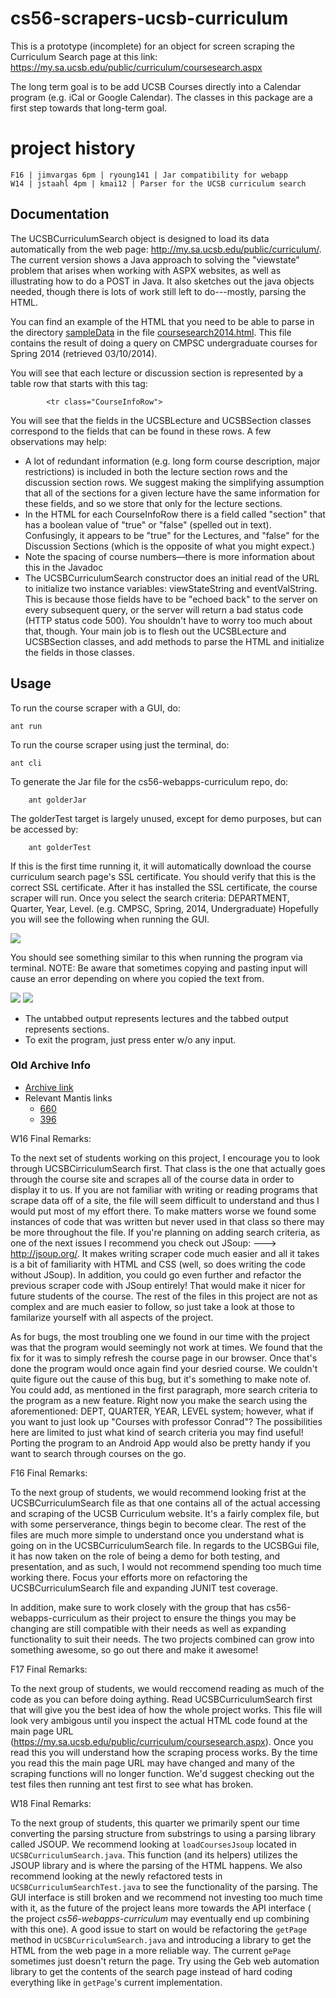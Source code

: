 # cs56-scrapers-ucsb-curriculum

This is a prototype (incomplete) for an object for screen scraping the Curriculum Search page at this link: https://my.sa.ucsb.edu/public/curriculum/coursesearch.aspx

The long term goal is to be add UCSB Courses directly into a Calendar program (e.g. iCal or Google Calendar). The classes in this package are a first step towards that long-term goal.

project history
===============
```
F16 | jimvargas 6pm | ryoung141 | Jar compatibility for webapp
W14 | jstaahl 4pm | kmai12 | Parser for the UCSB curriculum search
```

## Documentation

The UCSBCurriculumSearch object is designed to load its data automatically from the web page: http://my.sa.ucsb.edu/public/curriculum/. The current version shows a Java approach to solving the "viewstate" problem that arises when working with ASPX websites, as well as illustrating how to do a POST in Java. It also sketches out the java objects needed, though there is lots of work still left to do---mostly, parsing the HTML.

You can find an example of the HTML that you need to be able to parse in the directory [sampleData](https://github.com/UCSB-CS56-Projects/cs56-scrapers-ucsb-curriculum/tree/master/sampleData) in the file [coursesearch2014.html](https://raw.github.com/UCSB-CS56-Projects/cs56-scrapers-ucsb-curriculum/master/sampleData/coursesearch2014.html). This file contains the result of doing a query on CMPSC undergraduate courses for Spring 2014 (retrieved 03/10/2014).

You will see that each lecture or discussion section is represented by a table row that starts with this tag:

			<tr class="CourseInfoRow">
	
You will see that the fields in the UCSBLecture and UCSBSection classes correspond to the fields that can be found in these rows. A few observations may help:

* A lot of redundant information (e.g. long form course description, major restrictions) is included in both the lecture section rows and the discussion section rows. We suggest making the simplifying assumption that all of the sections for a given lecture have the same information for these fields, and so we store that only for the lecture sections.
* In the HTML for each CourseInfoRow there is a field called "section" that has a boolean value of "true" or "false" (spelled out in text). Confusingly, it appears to be "true" for the Lectures, and "false" for the Discussion Sections (which is the opposite of what you might expect.)
* Note the spacing of course numbers—there is more information about this in the Javadoc
* The UCSBCurriculumSearch constructor does an initial read of the URL to initialize two instance variables: viewStateString and eventValString. This is because those fields have to be "echoed back" to the server on every subsequent query, or the server will return a bad status code (HTTP status code 500). You shouldn't have to worry too much about that, though. Your main job is to flesh out the UCSBLecture and UCSBSection classes, and add methods to parse the HTML and initialize the fields in those classes.

## Usage
To run the course scraper with a GUI, do: 
	
	ant run

To run the course scraper using just the terminal, do:

	ant cli
	
To generate the Jar file for the cs56-webapps-curriculum repo, do:
```
	ant golderJar
```
The golderTest target is largely unused, except for demo purposes, but can be accessed by:
```
	ant golderTest
```


If this is the first time running it, it will automatically download the course curriculum search page's SSL certificate. You should verify that this is the correct SSL certificate. After it has installed the SSL certificate, the course scraper will run. Once you select the search criteria: DEPARTMENT, Quarter, Year, Level. (e.g. CMPSC, Spring, 2014, Undergraduate)
   Hopefully you will see the following when running the GUI.

![](http://i.imgur.com/GZy6QEG.png)

You should see something similar to this when running the program via terminal. 
NOTE: Be aware that sometimes copying and pasting input will cause an error depending on where you copied the text from.

![](http://imgur.com/TIAro8F.png)
![](http://imgur.com/BC4g9hy.png)

* The untabbed output represents lectures and the tabbed output represents sections.
* To exit the program, just press enter w/o any input.


### Old Archive Info
* [Archive link](https://foo.cs.ucsb.edu/cs56/issues/0000660/)
* Relevant Mantis links
	* [660](https://foo.cs.ucsb.edu/56mantis/view.php?id=660)
	* [396](https://foo.cs.ucsb.edu/56mantis/view.php?id=396)

W16 Final Remarks:

To the next set of students working on this project, I encourage you to look through UCSBCirriculumSearch first. That class is the one that actually goes through the course site and scrapes all of the course data in order to display it to us. If you are not familiar with writing or reading programs that scrape data off of a site, the file will seem difficult to understand and thus I would put most of my effort there. To make matters worse we found some instances of code that was written but never used in that class so there may be more throughout the file. If you're planning on adding search criteria, as one of the next issues I recommend you check out JSoup: ---> http://jsoup.org/. It makes writing scraper code much easier and all it takes is a bit of familiarity with HTML and CSS (well, so does writing the code without JSoup). In addition, you could go even further and refactor the previous scraper code with JSoup entirely! That would make it nicer for future students of the course. The rest of the files in this project are not as complex and are much easier to follow, so just take a look at those to familarize yourself with all aspects of the project.

As for bugs, the most troubling one we found in our time with the project was that the program would seemingly not work at times. We found that the fix for it was to simply refresh the course page in our browser. Once that's done the program would once again find your desried course. We couldn't quite figure out the cause of this bug, but it's something to make note of. 
You could add, as mentioned in the first paragraph, more search criteria to the program as a new feature. Right now you make the search using the aforementioned: DEPT, QUARTER, YEAR, LEVEL system; however, what if you want to just look up "Courses with professor Conrad"? The possibilities here are limited to just what kind of search criteria you may find useful! Porting the program to an Android App would also be pretty handy if you want to search through courses on the go.

F16 Final Remarks:

To the next group of students, we would recommend looking frist at the UCSBCurriculumSearch file as that one contains all of the actual accessing and scraping of the UCSB Curriculum website. It's a fairly complex file, but with some perserverance, things begin to become clear. The rest of the files are much more simple to understand once you understand what is going on in the UCSBCurriculumSearch file. In regards to the UCSBGui file, it has now taken on the role of being a demo for both testing, and presentation, and as such, I would not recommend spending too much time working there. Focus your efforts more on refactoring the UCSBCurriculumSearch file and expanding JUNIT test coverage. 

In addition, make sure to work closely with the group that has  cs56-webapps-curriculum as their project to ensure the things you may be changing are still compatible with their needs as well as expanding functionality to suit their needs. The two projects combined can grow into something awesome, so go out there and make it awesome! 

F17 Final Remarks:

To the next group of students, we would reccomend reading as much of the code as you can before doing aything. Read UCSBCurriculumSearch first that will give you the best idea of how the whole project works. This file will look very ambigous until you inspect the actual HTML code found at the main page URL (https://my.sa.ucsb.edu/public/curriculum/coursesearch.aspx). Once you read this you will understand how the scraping process works. By the time you read this the main page URL may have changed and many  of the scraping functions will no longer function. We'd suggest checking out the test files then running ant test first to see what has broken. 

W18 Final Remarks:

To the next group of students, this quarter we primarily spent our time converting the parsing structure from substrings to using a parsing library called JSOUP. We recommend looking at `loadCoursesJsoup` located in `UCSBCurriculumSearch.java`. This function (and its helpers) utilizes the JSOUP library and is where the parsing of the HTML happens. We also recommend looking at the newly refactored tests in `UCSBCurriculumSearchTest.java` to see the functionality of the parsing. The GUI interface is still broken and we recommend not investing too much time with it, as the future of the project leans more towards the API interface ( the project *cs56-webapps-curriculum* may eventually end up combining with this one). A good issue to start on would be refactoring the `getPage` method in `UCSBCurriculumSearch.java` and introducing a library to get the HTML from the web page in a more reliable way. The current `gePage` sometimes just doesn't return the page. Try using the Geb web automation library to get the contents of the search page instead of hard coding everything like in `getPage`'s current implementation.
